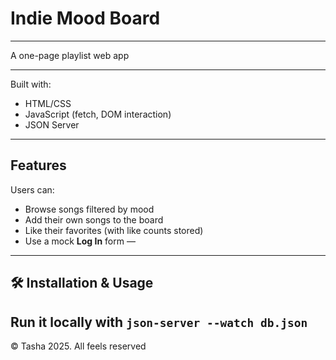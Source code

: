 # Indie Mood Board
---
A one-page playlist web app

---

Built with:
- HTML/CSS
- JavaScript (fetch, DOM interaction)
- JSON Server 
  
---

## Features
Users can:
- Browse songs filtered by mood
- Add their own songs to the board
- Like their favorites (with like counts stored)
- Use a mock **Log In** form — 

---

## 🛠 Installation & Usage

Run it locally with `json-server --watch db.json`
---
© Tasha 2025. All feels reserved 
